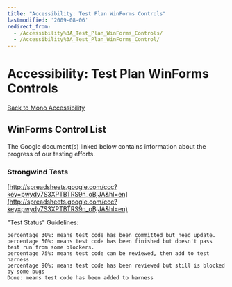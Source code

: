```yaml
---
title: "Accessibility: Test Plan WinForms Controls"
lastmodified: '2009-08-06'
redirect_from:
  - /Accessibility%3A_Test_Plan_WinForms_Controls/
  - /Accessibility%3A_Test_Plan_WinForms_Control/
---
```


Accessibility: Test Plan WinForms Controls
==========================================

[Back to Mono Accessibility](/Accessibility)

WinForms Control List
---------------------

The Google document(s) linked below contains information about the progress of our testing efforts.

### Strongwind Tests

[http://spreadsheets.google.com/ccc?key=pwydy7S3XPTBTRS9n_oBjJA&hl=en](http://spreadsheets.google.com/ccc?key=pwydy7S3XPTBTRS9n_oBjJA&hl=en)

"Test Status" Guidelines:

    percentage 30%: means test code has been committed but need update.
    percentage 50%: means test code has been finished but doesn't pass test run from some blockers.
    percentage 75%: means test code can be reviewed, then add to test harness
    percentage 90%: means test code has been reviewed but still is blocked by some bugs
    Done: means test code has been added to harness
